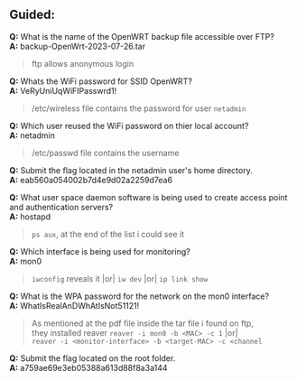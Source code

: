 ## Guided:
**Q:** What is the name of the OpenWRT backup file accessible over FTP?<br>
**A:** backup-OpenWrt-2023-07-26.tar<br>
> ftp allows anonymous login

**Q:** Whats the WiFi password for SSID OpenWRT?<br>
**A:** VeRyUniUqWiFIPasswrd1!<br>
> /etc/wireless file contains the password for user `netadmin`

**Q:** Which user reused the WiFi password on thier local account?<br>
**A:** netadmin <br>
> /etc/passwd file contains the username

**Q:** Submit the flag located in the netadmin user's home directory.<br>
**A:** eab560a054002b7d4e9d02a2259d7ea6

**Q:** What user space daemon software is being used to create access point and authentication servers?<br>
**A:** hostapd<br>
> `ps aux`, at the end of the list i could see it

**Q:** Which interface is being used for monitoring?<br>
**A:** mon0
> `iwconfig` reveals it |or| `iw dev` |or| `ip link show` 

**Q:** What is the WPA password for the network on the mon0 interface?<br>
**A:** WhatIsRealAnDWhAtIsNot51121!
> As mentioned at the pdf file inside the tar file i found on ftp,<br> they installed reaver
> `reaver -i mon0 -b <MAC> -c 1` |or|<br> `reaver -i <monitor-interface> -b <target-MAC> -c <channel`

**Q:** Submit the flag located on the root folder.<br>
**A:** a759ae69e3eb05388a613d88f8a3a144
